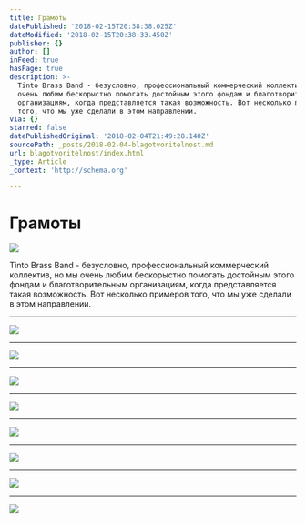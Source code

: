 ```yaml
---
title: Грамоты
datePublished: '2018-02-15T20:38:38.025Z'
dateModified: '2018-02-15T20:38:33.450Z'
publisher: {}
author: []
inFeed: true
hasPage: true
description: >-
  Tinto Brass Band - безусловно, профессиональный коммерческий коллектив, но мы
  очень любим бескорыстно помогать достойным этого фондам и благотворительным
  организациям, когда представляется такая возможность. Вот несколько примеров
  того, что мы уже сделали в этом направлении.
via: {}
starred: false
datePublishedOriginal: '2018-02-04T21:49:28.140Z'
sourcePath: _posts/2018-02-04-blagotvoritelnost.md
url: blagotvoritelnost/index.html
_type: Article
_context: 'http://schema.org'

---
```

# Грамоты
![](https://the-grid-user-content.s3-us-west-2.amazonaws.com/0b8f279b-f83e-4bbd-8872-f63f2fd927f2.jpg)

Tinto Brass Band - безусловно, профессиональный коммерческий коллектив, но мы очень любим бескорыстно помогать достойным этого фондам и благотворительным организациям, когда представляется такая возможность. Вот несколько примеров того, что мы уже сделали в этом направлении.

---

![](https://the-grid-user-content.s3-us-west-2.amazonaws.com/c20f6d1b-4eeb-4599-9a5b-ec2e4954ac12.jpg)

---

![](https://the-grid-user-content.s3-us-west-2.amazonaws.com/f83998ba-65af-4d03-acf2-6ec4ca5f46a1.jpg)

---

![](https://the-grid-user-content.s3-us-west-2.amazonaws.com/9f19c769-b839-4c65-960e-a3419048b004.jpg)

---

![](https://the-grid-user-content.s3-us-west-2.amazonaws.com/1d19165a-5df3-4792-87e4-6a7d5a48338a.jpg)

---

![](https://s3-us-west-2.amazonaws.com/the-grid-img/p/a52af86def93e2aab79f8434a07125173f3b921c.jpg)

---

![](https://the-grid-user-content.s3-us-west-2.amazonaws.com/cb30f1fb-a1ee-4e13-be82-113d7def3ca4.jpg)

---

![](https://the-grid-user-content.s3-us-west-2.amazonaws.com/994577d9-625a-4447-ba36-b1951518c9cd.jpg)

---

![](https://the-grid-user-content.s3-us-west-2.amazonaws.com/a51e4cbb-064a-4cc7-b9e8-b029422d8528.jpg)